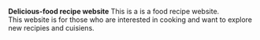 <b>Delicious-food recipe website</b>
This is a is a food recipe website.<br>
This website is for those who are interested in cooking and want to explore new recipies and cuisiens.

